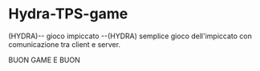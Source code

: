 # Hydra-TPS-game
(HYDRA)-- gioco impiccato --(HYDRA)
semplice gioco dell'impiccato con comunicazione tra client e server.

BUON GAME E BUON
